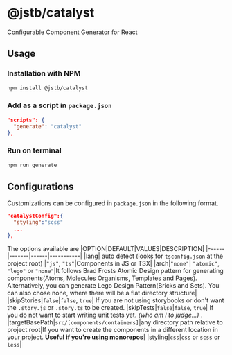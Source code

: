 # @jstb/catalyst

Configurable Component Generator for React

## Usage

### Installation with NPM

```bash
npm install @jstb/catalyst
```

### Add as a script in `package.json`

```json
"scripts": {
  "generate": "catalyst"
},
```

### Run on terminal

```bash
npm run generate
```

## Configurations

Customizations can be configured in `package.json` in the following format.

```json
"catalystConfig":{
  "styling":"scss"
  ...
},
```

The options available are
|OPTION|DEFAULT|VALUES|DESCRIPTION|
|------|-------|------|-----------|
|lang| auto detect (looks for `tsconfig.json` at the project root) |`"js"`, `"ts"`|Components in JS or TSX|
|arch|`"none"`| `"atomic"`, `"lego"` or `"none"`|It follows Brad Frosts Atomic Design pattern for generating components(Atoms, Molecules Organisms, Templates and Pages). Alternatively, you can generate Lego Design Pattern(Bricks and Sets). You can also chose none, where there will be a flat directory structure|
|skipStories|`false`|`false`, `true`| If you are not using storybooks or don't want the `.story.js` or `.story.ts` to be created.
|skipTests|`false`|`false`, `true`| If you do not want to start writing unit tests yet. _(who am I to judge...)_ .
|targetBasePath|`src/[components/containers]`|any directory path relative to project root|If you want to create the components in a different location in your project. **Useful if you're using monorepos**|
|styling|`css`|`css` or `scss` or `less`|
